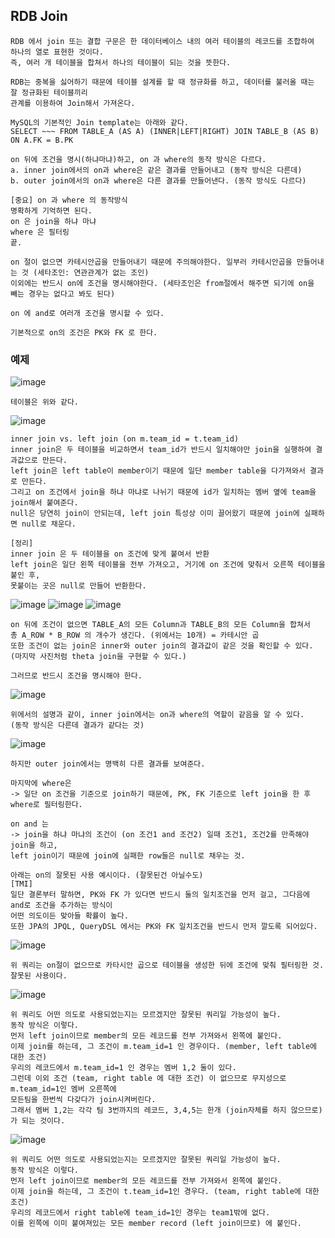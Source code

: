 ## RDB Join

    RDB 에서 join 또는 결합 구문은 한 데이터베이스 내의 여러 테이블의 레코드를 조합하여 하나의 열로 표현한 것이다.
    즉, 여러 개 테이블을 합쳐서 하나의 테이블이 되는 것을 뜻한다.

    RDB는 중복을 싫어하기 때문에 테이블 설계를 할 때 정규화를 하고, 데이터를 불러올 때는 잘 정규화된 테이블끼리
    관계를 이용하여 Join해서 가져온다.

    MySQL의 기본적인 Join template는 아래와 같다.
    SELECT ~~~ FROM TABLE_A (AS A) (INNER|LEFT|RIGHT) JOIN TABLE_B (AS B) ON A.FK = B.PK
    
    on 뒤에 조건을 명시(하냐마냐)하고, on 과 where의 동작 방식은 다르다. 
    a. inner join에서의 on과 where은 같은 결과를 만들어내고 (동작 방식은 다른데)
    b. outer join에서의 on과 where은 다른 결과를 만들어낸다. (동작 방식도 다르다)

    [중요] on 과 where 의 동작방식
    명확하게 기억하면 된다.
    on 은 join을 하냐 마냐
    where 은 필터링
    끝.

    on 절이 없으면 카테시안곱을 만들어내기 때문에 주의해야한다. 일부러 카테시안곱을 만들어내는 것 (세타조인: 연관관계가 없는 조인)
    이외에는 반드시 on에 조건을 명시해야한다. (세타조인은 from절에서 해주면 되기에 on을 빼는 경우는 없다고 봐도 된다)
    
    on 에 and로 여러개 조건을 명시할 수 있다.

    기본적으로 on의 조건은 PK와 FK 로 한다.

### 예제

![image](https://user-images.githubusercontent.com/19279163/133459303-7c805673-764a-49c7-a147-8fc39c35ed65.png)

    테이블은 위와 같다.

![image](https://user-images.githubusercontent.com/19279163/133465836-03a55553-9f64-4eae-a5ca-a39bc5391506.png)

    inner join vs. left join (on m.team_id = t.team_id)
    inner join은 두 테이블을 비교하면서 team_id가 반드시 일치해야만 join을 실행하여 결과값으로 만든다.
    left join은 left table이 member이기 때문에 일단 member table을 다가져와서 결과로 만든다.
    그리고 on 조건에서 join을 하냐 마냐로 나뉘기 때문에 id가 일치하는 멤버 옆에 team을 join해서 붙여준다.
    null은 당연히 join이 안되는데, left join 특성상 이미 끌어왔기 때문에 join에 실패하면 null로 채운다.

    [정리]
    inner join 은 두 테이블을 on 조건에 맞게 붙여서 반환
    left join은 일단 왼쪽 테이블을 전부 가져오고, 거기에 on 조건에 맞춰서 오른쪽 테이블을 붙인 후,
    못붙이는 곳은 null로 만들어 반환한다.

![image](https://user-images.githubusercontent.com/19279163/133459491-33b17697-c776-49bd-9c1d-3eec70833d56.png)
![image](https://user-images.githubusercontent.com/19279163/133459510-8a53bbdd-9047-4cdf-bbac-86926b52e018.png)
![image](https://user-images.githubusercontent.com/19279163/133467246-7de83643-3e30-4f31-ac6a-2919c6ed808a.png)

    on 뒤에 조건이 없으면 TABLE_A의 모든 Column과 TABLE_B의 모든 Column을 합쳐서
    총 A_ROW * B_ROW 의 개수가 생긴다. (위에서는 10개) = 카테시안 곱
    또한 조건이 없는 join은 inner와 outer join의 결과값이 같은 것을 확인할 수 있다.
    (마지막 사진처럼 theta join을 구현할 수 있다.)

    그러므로 반드시 조건을 명시해야 한다.

![image](https://user-images.githubusercontent.com/19279163/133467897-885e803f-8f64-48f3-bd74-931a1c3379bf.png)

    위에서의 설명과 같이, inner join에서는 on과 where의 역할이 같음을 알 수 있다.
    (동작 방식은 다른데 결과가 같다는 것)

![image](https://user-images.githubusercontent.com/19279163/133468286-a9976ae9-2477-46d1-8696-176c4cf4cfa6.png)

    하지만 outer join에서는 명백히 다른 결과를 보여준다.

    마지막에 where은
    -> 일단 on 조건을 기준으로 join하기 때문에, PK, FK 기준으로 left join을 한 후 where로 필터링한다.

    on and 는
    -> join을 하냐 마냐의 조건이 (on 조건1 and 조건2) 일때 조건1, 조건2를 만족해야 join을 하고,
    left join이기 때문에 join에 실패한 row들은 null로 채우는 것.

    아래는 on의 잘못된 사용 예시이다. (잘못된건 아닐수도)
    [TMI]
    일단 결론부터 말하면, PK와 FK 가 있다면 반드시 둘의 일치조건을 먼저 걸고, 그다음에 and로 조건을 추가하는 방식이
    어떤 의도이든 맞아들 확률이 높다.
    또한 JPA의 JPQL, QueryDSL 에서는 PK와 FK 일치조건을 반드시 먼저 깔도록 되어있다.

![image](https://user-images.githubusercontent.com/19279163/133451672-714a93a2-fc4c-4e58-8abc-67688db566b3.png)

    위 쿼리는 on절이 없으므로 카타시안 곱으로 테이블을 생성한 뒤에 조건에 맞춰 필터링한 것.
    잘못된 사용이다.

![image](https://user-images.githubusercontent.com/19279163/133471878-50a97739-a2de-4942-849a-3a170cbce42a.png)

    위 쿼리도 어떤 의도로 사용되었는지는 모르겠지만 잘못된 쿼리일 가능성이 높다.
    동작 방식은 이렇다. 
    먼저 left join이므로 member의 모든 레코드를 전부 가져와서 왼쪽에 붙인다.
    이제 join를 하는데, 그 조건이 m.team_id=1 인 경우이다. (member, left table에 대한 조건)
    우리의 레코드에서 m.team_id=1 인 경우는 멤버 1,2 둘이 있다.
    그런데 이외 조건 (team, right table 에 대한 조건) 이 없으므로 무지성으로 m.team_id=1인 멤버 오른쪽에
    모든팀을 한번씩 다갖다가 join시켜버린다.
    그래서 멤버 1,2는 각각 팀 3번까지의 레코드, 3,4,5는 한개 (join자체를 하지 않으므로) 가 되는 것이다.

![image](https://user-images.githubusercontent.com/19279163/133451736-9a666fe7-d879-4c0f-9179-d1f4fe16817e.png)

    위 쿼리도 어떤 의도로 사용되었는지는 모르겠지만 잘못된 쿼리일 가능성이 높다.
    동작 방식은 이렇다.
    먼저 left join이므로 member의 모든 레코드를 전부 가져와서 왼쪽에 붙인다.
    이제 join을 하는데, 그 조건이 t.team_id=1인 경우다. (team, right table에 대한 조건)
    우리의 레코드에서 right table에 team_id=1인 경우는 team1밖에 없다.
    이를 왼쪽에 이미 붙여져있는 모든 member record (left join이므로) 에 붙인다.
